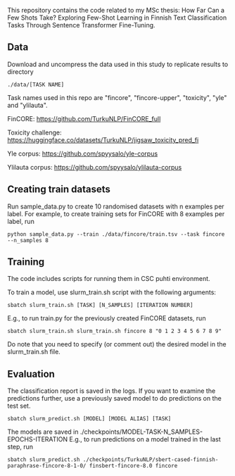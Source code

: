 This repository contains the code related to my MSc thesis: How Far Can a Few Shots Take? Exploring Few-Shot Learning in Finnish Text Classification Tasks Through Sentence Transformer Fine-Tuning.

## Data

Download and uncompress the data used in this study to replicate results to directory

```
./data/[TASK NAME]
```

Task names used in this repo are "fincore", "fincore-upper", "toxicity", "yle" and "ylilauta". 

FinCORE: https://github.com/TurkuNLP/FinCORE_full

Toxicity challenge: https://huggingface.co/datasets/TurkuNLP/jigsaw_toxicity_pred_fi

Yle corpus: https://github.com/spyysalo/yle-corpus

Ylilauta corpus: https://github.com/spyysalo/ylilauta-corpus

## Creating train datasets

Run sample_data.py to create 10 randomised datasets with n examples per label. For example, to create training sets for FinCORE with 8 examples per label, run

```
python sample_data.py --train ./data/fincore/train.tsv --task fincore --n_samples 8
```

## Training

The code includes scripts for running them in CSC puhti environment. 

To train a model, use slurm_train.sh script with the following arguments:

```
sbatch slurm_train.sh [TASK] [N_SAMPLES] [ITERATION NUMBER]
```

E.g., to run train.py for the previously created FinCORE datasets, run

```
sbatch slurm_train.sh slurm_train.sh fincore 8 "0 1 2 3 4 5 6 7 8 9"
```

Do note that you need to specify (or comment out) the desired model in the slurm_train.sh file.

## Evaluation

The classification report is saved in the logs. If you want to examine the predictions further, use a previously saved model to do predictions on the test set.

```
sbatch slurm_predict.sh [MODEL] [MODEL ALIAS] [TASK]
```

The models are saved in ./checkpoints/MODEL-TASK-N_SAMPLES-EPOCHS-ITERATION E.g., to run predictions on a model trained in the last step, run

```
sbatch slurm_predict.sh ./checkpoints/TurkuNLP/sbert-cased-finnish-paraphrase-fincore-8-1-0/ finsbert-fincore-8.0 fincore
```
